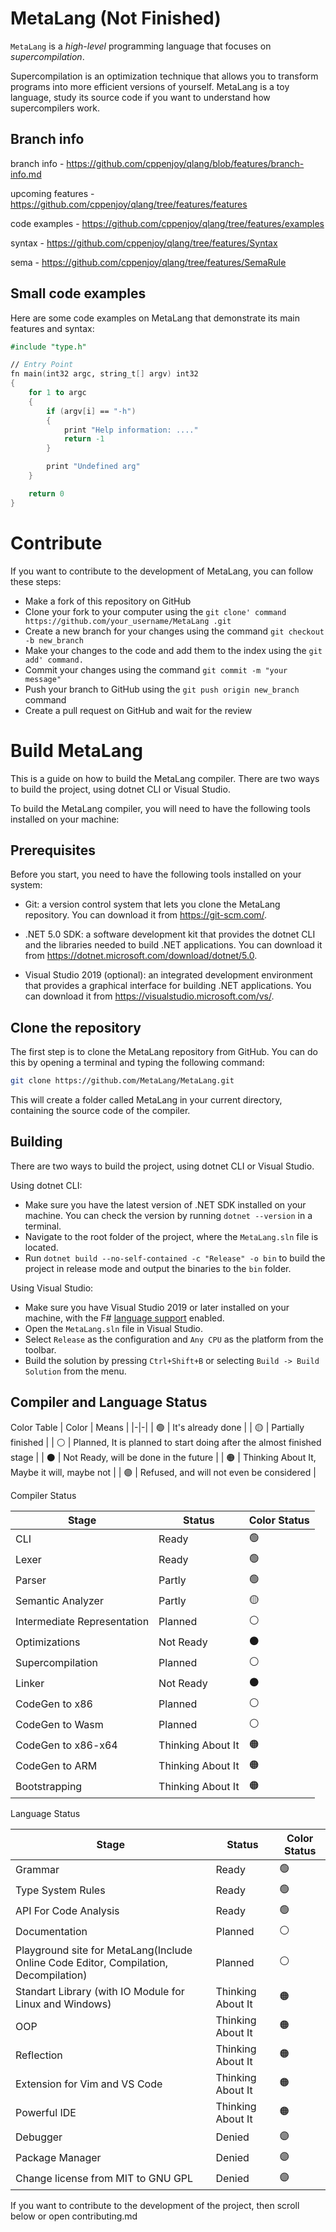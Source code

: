 # MetaLang (Not Finished)

`MetaLang` is a *high-level* programming language that focuses on *supercompilation*. 

Supercompilation is an optimization technique that allows you to transform programs into more efficient versions of yourself. MetaLang is a toy language, study its source code if you want to understand how supercompilers work.

## Branch info
branch info - https://github.com/cppenjoy/qlang/blob/features/branch-info.md

upcoming features - https://github.com/cppenjoy/qlang/tree/features/features

code examples - https://github.com/cppenjoy/qlang/tree/features/examples

syntax - https://github.com/cppenjoy/qlang/tree/features/Syntax

sema - https://github.com/cppenjoy/qlang/tree/features/SemaRule

## Small code examples

Here are some code examples on MetaLang that demonstrate its main features and syntax:

```fs
#include "type.h"

// Entry Point
fn main(int32 argc, string_t[] argv) int32
{
    for 1 to argc
    {
        if (argv[i] == "-h")
        {
            print "Help information: ...."
            return -1
        }

        print "Undefined arg"
    }

    return 0
}

```
# Contribute

If you want to contribute to the development of MetaLang, you can follow these steps:

- Make a fork of this repository on GitHub
- Clone your fork to your computer using the `git clone' command https://github.com/your_username/MetaLang .git`
- Create a new branch for your changes using the command `git checkout -b new_branch`
- Make your changes to the code and add them to the index using the `git add' command.`
- Commit your changes using the command `git commit -m "your message"`
- Push your branch to GitHub using the `git push origin new_branch` command
- Create a pull request on GitHub and wait for the review

# Build MetaLang

This is a guide on how to build the MetaLang compiler. There are two ways to build the project, using dotnet CLI or Visual Studio.

To build the MetaLang compiler, you will need to have the following tools installed on your machine:

## Prerequisites

Before you start, you need to have the following tools installed on your system:

- Git: a version control system that lets you clone the MetaLang repository. You can download it from https://git-scm.com/.
  
- .NET 5.0 SDK: a software development kit that provides the dotnet CLI and the libraries needed to build .NET applications. You can download it from https://dotnet.microsoft.com/download/dotnet/5.0.
  
- Visual Studio 2019 (optional): an integrated development environment that provides a graphical interface for building .NET applications. You can download it from https://visualstudio.microsoft.com/vs/.

## Clone the repository

The first step is to clone the MetaLang repository from GitHub. You can do this by opening a terminal and typing the following command:

```bash
git clone https://github.com/MetaLang/MetaLang.git
```

This will create a folder called MetaLang in your current directory, containing the source code of the compiler.

## Building

There are two ways to build the project, using dotnet CLI or Visual Studio.

Using dotnet CLI:

- Make sure you have the latest version of .NET SDK installed on your machine. You can check the version by running `dotnet --version` in a terminal.
- Navigate to the root folder of the project, where the `MetaLang.sln` file is located.
- Run `dotnet build --no-self-contained -c "Release" -o bin` to build the project in release mode and output the binaries to the `bin` folder.

Using Visual Studio:

- Make sure you have Visual Studio 2019 or later installed on your machine, with the F# [language support](https://learn.microsoft.com/en-us/dotnet/fsharp/get-started/get-started-visual-studio) enabled.
- Open the `MetaLang.sln` file in Visual Studio.
- Select `Release` as the configuration and `Any CPU` as the platform from the toolbar.
- Build the solution by pressing `Ctrl+Shift+B` or selecting `Build -> Build Solution` from the menu.
## Compiler and Language Status

Color Table
| Color | Means |
|-|-|
| 🟢 | It's already done |
| 🟡 | Partially finished |
| ⚪ | Planned, It is planned to start doing after the almost finished stage |
| ⚫ | Not Ready, will be done in the future |
| 🟠 | Thinking About It, Maybe it will, maybe not |
| 🟣 | Refused, and will not even be considered |

Compiler Status

| Stage | Status | Color Status
|-|-|-|
| CLI | Ready | 🟢 |
| Lexer | Ready | 🟢 |
| Parser | Partly | 🟢 |
| Semantic Analyzer | Partly | 🟡 
| Intermediate Representation | Planned | ⚪ |
| Optimizations | Not Ready | ⚫ |
| Supercompilation | Planned | ⚪ |
| Linker | Not Ready | ⚫ |
| CodeGen to x86 | Planned | ⚪ |
| CodeGen to Wasm | Planned | ⚪ |
| CodeGen to x86-x64 | Thinking About It | 🟠 |
| CodeGen to ARM | Thinking About It | 🟠 |
| Bootstrapping | Thinking About It | 🟠 |


Language Status

| Stage | Status | Color Status
|-|-|-|
| Grammar | Ready | 🟢 |
| Type System Rules | Ready | 🟢 |
| API For Code Analysis | Ready | 🟢 |
| Documentation | Planned | ⚪ |
| Playground site for MetaLang(Include Online Code Editor, Compilation, Decompilation)  |  Planned | ⚪ |
| Standart Library (with IO Module for Linux and Windows) | Thinking About It | 🟠 |
| OOP | Thinking About It | 🟠 |
| Reflection | Thinking About It | 🟠 |
| Extension for Vim and VS Code | Thinking About It | 🟠 |
| Powerful IDE | Thinking About It | 🟠 |
| Debugger | Denied | 🟣 |
| Package Manager | Denied | 🟣 |
| Change license from MIT to GNU GPL | Denied | 🟣 |

If you want to contribute to the development of the project, then scroll below or open contributing.md